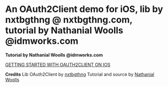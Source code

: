 # An OAuth2Client demo for iOS, lib by nxtbgthng @ nxtbgthng.com,  tutorial by Nathanial Woolls @idmworks.com

**Tutorial by Nathanial Woolls @idmworks.com**

[GETTING STARTED WITH OAUTH2CLIENT ON IOS](http://www.idmworks.com/blog/entry/getting-started-with-oauth2client-on-ios)

**Credits**
Lib OAuth2Client by [nxtbgthng](https://github.com/nxtbgthng/OAuth2Client)
Tutorial and source by [Nathanial Woolls](http://www.idmworks.com/blog/blogger/listings/nathanialwoolls)
